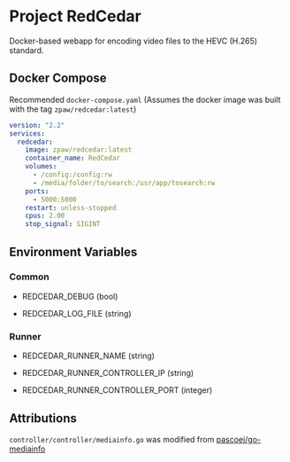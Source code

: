 # Project RedCedar

Docker-based webapp for encoding video files to the HEVC \(H.265\) standard.

## Docker Compose

Recommended `docker-compose.yaml` \(Assumes the docker image was built with the tag `zpaw/redcedar:latest`\)

```yaml
version: "2.2"
services:
  redcedar:
    image: zpaw/redcedar:latest
    container_name: RedCedar
    volumes:
      - /config:/config:rw
      - /media/folder/to/search:/usr/app/tosearch:rw
    ports:
      - 5000:5000
    restart: unless-stopped
    cpus: 2.00
    stop_signal: SIGINT
```

## Environment Variables

### Common

- REDCEDAR_DEBUG (bool)

- REDCEDAR_LOG_FILE (string)

### Runner

- REDCEDAR_RUNNER_NAME (string)

- REDCEDAR_RUNNER_CONTROLLER_IP (string)

- REDCEDAR_RUNNER_CONTROLLER_PORT (integer)

## Attributions

`controller/controller/mediainfo.go` was modified from [pascoej/go-mediainfo](https://github.com/pascoej/go-mediainfo/blob/509f5adb9998a8fe497be4eed69c73d75161709e/mediainfo.go)
